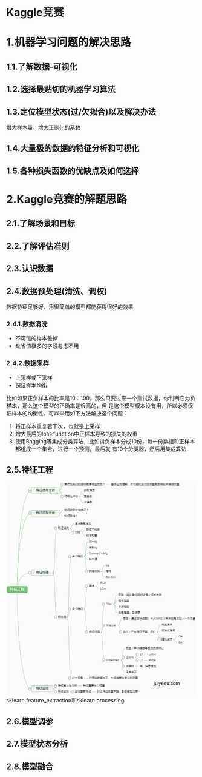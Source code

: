 Kaggle竞赛
===
# 1.机器学习问题的解决思路
## 1.1.了解数据-可视化

## 1.2.选择最贴切的机器学习算法

## 1.3.定位模型状态(过/欠拟合)以及解决办法
增大样本量、增大正则化的系数

## 1.4.大量极的数据的特征分析和可视化

## 1.5.各种损失函数的优缺点及如何选择

# 2.Kaggle竞赛的解题思路
## 2.1.了解场景和目标

## 2.2.了解评估准则

## 2.3.认识数据

## 2.4.数据预处理(清洗、调权)
数据特征足够好，用很简单的模型都能获得很好的效果
### 2.4.1.数据清洗
- 不可信的样本丢掉
- 缺省值极多的字段考虑不用

### 2.4.2.数据采样
- 上采样或下采样
- 保证样本均衡

比如如果正负样本的比率是10：100，那么只要过来一个测试数据，你判断它为负样本，那么这个模型的正确率是很高的，但
是这个模型根本没有用，所以必须保证样本的均衡性，可以采用如下方法解决这个问题：
1. 将正样本重复若干次，也就是上采样
2. 增大最后的loss function中正样本导致的损失的权重
3. 使用Bagging等集成分类算法，比如讲负样本分成10份，每一份数据和正样本都组成一个集合，进行一个预测，最后就
有10个分类器，然后用集成算法

## 2.5.特征工程
![images](images/01.png)<br/>
sklearn.feature_extraction和sklearn.processing

## 2.6.模型调参

## 2.7.模型状态分析

## 2.8.模型融合